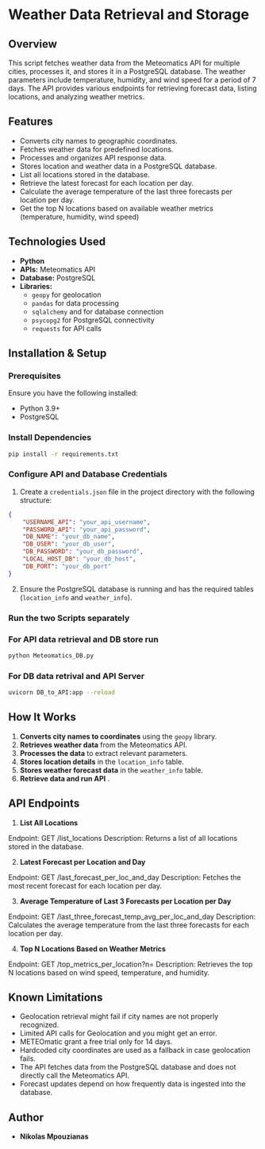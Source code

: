 # Weather Data Retrieval and Storage

## Overview
This script fetches weather data from the Meteomatics API for multiple cities, processes it, and stores it in a PostgreSQL database. The weather parameters include temperature, humidity, and wind speed for a period of 7 days. The API provides various endpoints for retrieving forecast data, listing locations, and analyzing weather metrics.

## Features
- Converts city names to geographic coordinates.
- Fetches weather data for predefined locations.
- Processes and organizes API response data.
- Stores location and weather data in a PostgreSQL database.
- List all locations stored in the database.
- Retrieve the latest forecast for each location per day.
- Calculate the average temperature of the last three forecasts per location per day.
- Get the top N locations based on available weather metrics (temperature, humidity, wind speed)

## Technologies Used
- **Python**
- **APIs:** Meteomatics API
- **Database:** PostgreSQL
- **Libraries:**
  - `geopy` for geolocation
  - `pandas` for data processing
  - `sqlalchemy` and  for database connection
  - `psycopg2` for PostgreSQL connectivity
  - `requests` for API calls

## Installation & Setup
### Prerequisites
Ensure you have the following installed:
- Python 3.9+
- PostgreSQL


### Install Dependencies
```sh
pip install -r requirements.txt
```

### Configure API and Database Credentials
1. Create a `credentials.json` file in the project directory with the following structure:
```json
{
    "USERNAME_API": "your_api_username",
    "PASSWORD_API": "your_api_password",
    "DB_NAME": "your_db_name",
    "DB_USER": "your_db_user",
    "DB_PASSWORD": "your_db_password",
    "LOCAL_HOST_DB": "your_db_host",
    "DB_PORT": "your_db_port"
}
```

2. Ensure the PostgreSQL database is running and has the required tables (`location_info` and `weather_info`).

### Run the two Scripts separately

### For API data retrieval and DB store run
```sh
python Meteomatics_DB.py
```
### For DB data retrival and API Server
```sh
uvicorn DB_to_API:app --reload
```



## How It Works
1. **Converts city names to coordinates** using the `geopy` library.
2. **Retrieves weather data** from the Meteomatics API.
3. **Processes the data** to extract relevant parameters.
4. **Stores location details** in the `location_info` table.
5. **Stores weather forecast data** in the `weather_info` table.
6. **Retrieve data and run API** .

## API Endpoints

1. **List All Locations**

Endpoint: GET /list_locations
Description: Returns a list of all locations stored in the database.

2. **Latest Forecast per Location and Day**

Endpoint: GET /last_forecast_per_loc_and_day
Description: Fetches the most recent forecast for each location per day.

3. **Average Temperature of Last 3 Forecasts per Location per Day**

Endpoint: GET /last_three_forecast_temp_avg_per_loc_and_day
Description: Calculates the average temperature from the last three forecasts for each location per day.

4. **Top N Locations Based on Weather Metrics**

Endpoint: GET /top_metrics_per_location?n=<value>
Description: Retrieves the top N locations based on wind speed, temperature, and humidity.

## Known Limitations
- Geolocation retrieval might fail if city names are not properly recognized.
- Limited API calls for Geolocation and you might get an error.
- METEOmatic grant a free trial only for 14 days.
- Hardcoded city coordinates are used as a fallback in case geolocation fails.
- The API fetches data from the PostgreSQL database and does not directly call the Meteomatics API.
- Forecast updates depend on how frequently data is ingested into the database.

## Author
- **Nikolas Mpouzianas**

